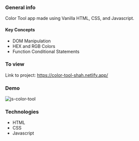 ### General info

Color Tool app made using Vanilla HTML, CSS, and Javascript.

#### Key Concepts

- DOM Manipulation
- HEX and RGB Colors
- Function Conditional Statements


### To view

Link to project: https://color-tool-shah.netlify.app/

### Demo
![js-color-tool](https://media.giphy.com/media/7LuejdmNcZHL4nLegG/giphy.gif)


### Technologies

- HTML
- CSS
- Javascript

